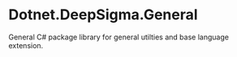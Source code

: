# Dotnet.DeepSigma.General
General C# package library for general utilties and base language extension.
